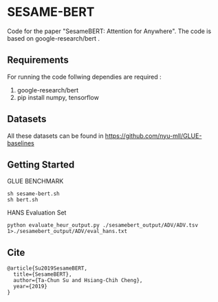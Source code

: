 # SESAME-BERT

Code for the paper "SesameBERT: Attention for Anywhere". The code is based on google-research/bert .

## Requirements

For running the code follwing dependies are required :

1. google-research/bert 
2. pip install numpy, tensorflow 

## Datasets

All these datasets can be found in https://github.com/nyu-mll/GLUE-baselines

## Getting Started

GLUE BENCHMARK
```
sh sesame-bert.sh
sh bert.sh
```

HANS Evaluation Set
```
python evaluate_heur_output.py ./sesamebert_output/ADV/ADV.tsv 1>./sesamebert_output/ADV/eval_hans.txt
```

## Cite

```
@article{Su2019SesameBERT,
  title={SesameBERT},
  author={Ta-Chun Su and Hsiang-Chih Cheng},
  year={2019}
}
```
